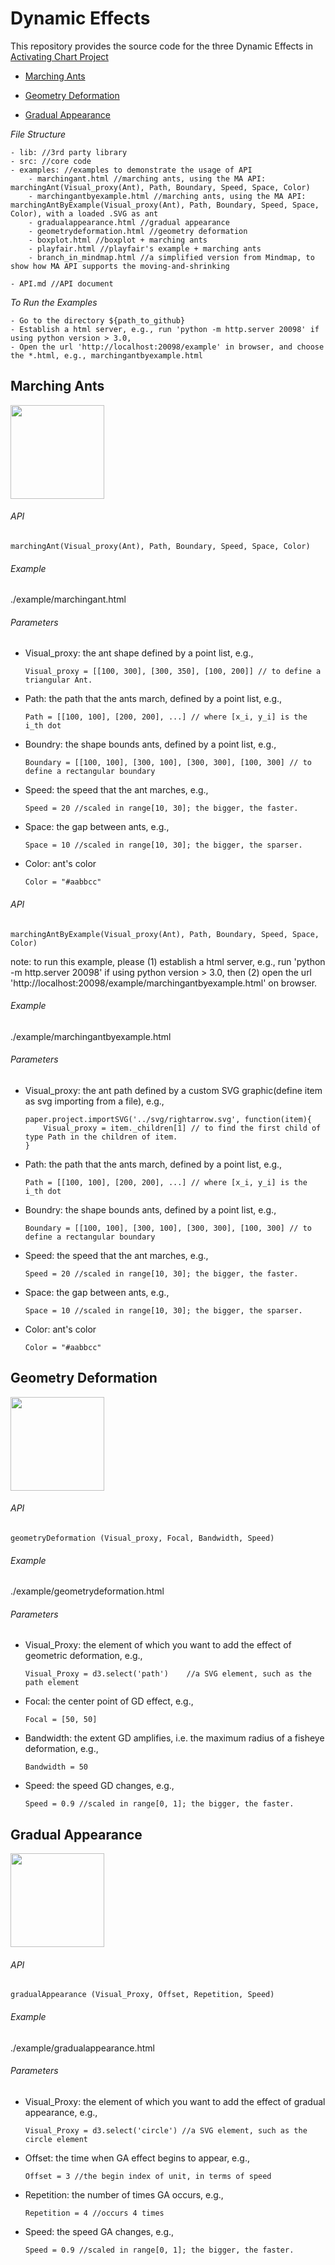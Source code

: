 # Dynamic Effects

This repository provides the source code for the three Dynamic Effects in [Activating Chart Project](https://vizgroup.github.io/activateviz/)

- [Marching Ants](#marching-ants)

- [Geometry Deformation](#geometric-deformation)

- [Gradual Appearance](#gradual-appearance)

*File Structure*

	- lib: //3rd party library
	- src: //core code
	- examples: //examples to demonstrate the usage of API 
		- marchingant.html //marching ants, using the MA API: marchingAnt(Visual_proxy(Ant), Path, Boundary, Speed, Space, Color)
		- marchingantbyexample.html //marching ants, using the MA API: marchingAntByExample(Visual_proxy(Ant), Path, Boundary, Speed, Space, Color), with a loaded .SVG as ant
		- gradualappearance.html //gradual appearance	
		- geometrydeformation.html //geometry deformation
		- boxplot.html //boxplot + marching ants
		- playfair.html //playfair's example + marching ants
		- branch_in_mindmap.html //a simplified version from Mindmap, to show how MA API supports the moving-and-shrinking 
 
	- API.md //API document
	
*To Run the Examples*

	- Go to the directory ${path_to_github}
	- Establish a html server, e.g., run 'python -m http.server 20098' if using python version > 3.0, 
	- Open the url 'http://localhost:20098/example' in browser, and choose the *.html, e.g., marchingantbyexample.html

## Marching Ants

<img src="https://github.com/vizgroup/DynamicEffect/blob/master/rc/marchingant.png" height="150">


###### API

```
marchingAnt(Visual_proxy(Ant), Path, Boundary, Speed, Space, Color)
```

###### Example

./example/marchingant.html

###### Parameters

- Visual_proxy: the ant shape defined by a point list,  e.g.,
	```
	Visual_proxy = [[100, 300], [300, 350], [100, 200]] // to define a triangular Ant. 
	```

- Path: the path that the ants march, defined by a point list, e.g., 
	```
	Path = [[100, 100], [200, 200], ...] // where [x_i, y_i] is the i_th dot
	```
  
- Boundry: the shape bounds ants, defined by a point list, e.g., 
	```
	Boundary = [[100, 100], [300, 100], [300, 300], [100, 300] // to define a rectangular boundary
	```

- Speed: the speed that the ant marches, e.g., 
	```
	Speed = 20 //scaled in range[10, 30]; the bigger, the faster. 
	```

- Space: the gap between ants, e.g.,
	```
	Space = 10 //scaled in range[10, 30]; the bigger, the sparser.
	```

- Color: ant's color
	```
	Color = "#aabbcc"
	```

###### API

```
marchingAntByExample(Visual_proxy(Ant), Path, Boundary, Speed, Space, Color)
```

note: to run this example, please (1) establish a html server, e.g., run 'python -m http.server 20098' if using python version > 3.0, then (2) open the url 'http://localhost:20098/example/marchingantbyexample.html' on browser.

###### Example

./example/marchingantbyexample.html

###### Parameters

- Visual_proxy: the ant path defined by a custom SVG graphic(define item as svg importing from a file), e.g.,
	```
	paper.project.importSVG('../svg/rightarrow.svg', function(item){
		Visual_proxy = item._children[1] // to find the first child of type Path in the children of item. 
	}
	```

- Path: the path that the ants march, defined by a point list, e.g., 
	```
	Path = [[100, 100], [200, 200], ...] // where [x_i, y_i] is the i_th dot
	```
  
- Boundry: the shape bounds ants, defined by a point list, e.g., 
	```
	Boundary = [[100, 100], [300, 100], [300, 300], [100, 300] // to define a rectangular boundary
	```

- Speed: the speed that the ant marches, e.g., 
	```
	Speed = 20 //scaled in range[10, 30]; the bigger, the faster. 
	```

- Space: the gap between ants, e.g.,
	```
	Space = 10 //scaled in range[10, 30]; the bigger, the sparser.
	```

- Color: ant's color
	```
	Color = "#aabbcc"
	```

## Geometry Deformation

<img src="https://github.com/vizgroup/DynamicEffect/blob/master/rc/geometrydeformation.png" height="150">


###### API

```
geometryDeformation (Visual_proxy, Focal, Bandwidth, Speed)
```

###### Example

./example/geometrydeformation.html

###### Parameters

- Visual_Proxy: the element of which you want to add the effect of geometric deformation, e.g., 
	
	```
	Visual_Proxy = d3.select('path')	//a SVG element, such as the path element

- Focal: the center point of GD effect, e.g., 
	```
	Focal = [50, 50] 
   	```
         
- Bandwidth: the extent GD amplifies, i.e. the maximum radius of a fisheye deformation, e.g., 
	```
	Bandwidth = 50 
	```
- Speed: the speed GD changes, e.g., 
	```
	Speed = 0.9 //scaled in range[0, 1]; the bigger, the faster. 
    ```     

## Gradual Appearance

<img src="https://github.com/vizgroup/DynamicEffect/blob/master/rc/gradualappearance.png" height="150">

###### API

```
gradualAppearance (Visual_Proxy, Offset, Repetition, Speed)
```

###### Example  

./example/gradualappearance.html

###### Parameters
- Visual_Proxy: the element of which you want to add the effect of gradual appearance, e.g.,

	```
	Visual_Proxy = d3.select('circle') //a SVG element, such as the circle element

	```

- Offset: the time when GA effect begins to appear, e.g., 
	```
	Offset = 3 //the begin index of unit, in terms of speed
	```

- Repetition: the number of times GA occurs, e.g.,
	``` 
	Repetition = 4 //occurs 4 times
	```

- Speed: the speed GA changes, e.g.,
	``` 
	Speed = 0.9 //scaled in range[0, 1]; the bigger, the faster.   
	```
